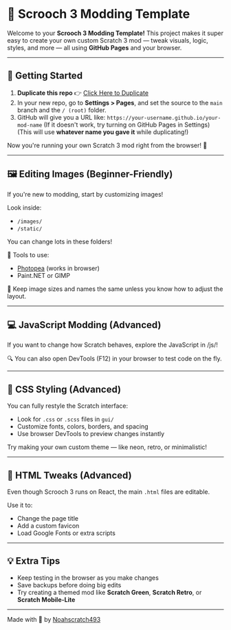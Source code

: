 # 🎨 Scrooch 3 Modding Template

Welcome to your **Scrooch 3 Modding Template!**
This project makes it super easy to create your own custom Scratch 3 mod — tweak visuals, logic, styles, and more — all using **GitHub Pages** and your browser.

---

## 🚀 Getting Started

1. **Duplicate this repo** 👉 [Click Here to Duplicate](https://github.com/new?template_name=Scrooch3-Template&template_owner=Noahscratch493&use_v2_form=false)
2. In your new repo, go to **Settings > Pages**, and set the source to the `main` branch and the `/ (root)` folder.
3. GitHub will give you a URL like:
   `https://your-username.github.io/your-mod-name` (If it doesn't work, try turning on GitHub Pages in Settings)
   (This will use **whatever name you gave it** while duplicating!)

Now you're running your own Scratch 3 mod right from the browser! 🎉

---

## 🖼️ Editing Images (Beginner-Friendly)

If you're new to modding, start by customizing images!

Look inside:

* `/images/`
* `/static/`

You can change lots in these folders!

🧰 Tools to use:

* [Photopea](https://www.photopea.com/) (works in browser)
* Paint.NET or GIMP

📝 Keep image sizes and names the same unless you know how to adjust the layout.

---

## 💻 JavaScript Modding (Advanced)

If you want to change how Scratch behaves, explore the JavaScript in /js/!

🔍 You can also open DevTools (F12) in your browser to test code on the fly.

---

## 🎨 CSS Styling (Advanced)

You can fully restyle the Scratch interface:

* Look for `.css` or `.scss` files in `gui/`
* Customize fonts, colors, borders, and spacing
* Use browser DevTools to preview changes instantly

Try making your own custom theme — like neon, retro, or minimalistic!

---

## 🧱 HTML Tweaks (Advanced)

Even though Scrooch 3 runs on React, the main `.html` files are editable.

Use it to:

* Change the page title
* Add a custom favicon
* Load Google Fonts or extra scripts

---

## 💡 Extra Tips

* Keep testing in the browser as you make changes
* Save backups before doing big edits
* Try creating a themed mod like **Scratch Green**, **Scratch Retro**, or **Scratch Mobile-Lite**

---

Made with 💙 by [Noahscratch493](https://github.com/Noahscratch493)

